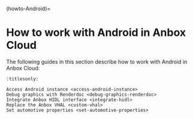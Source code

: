 (howto-Android)=
# How to work with Android in Anbox Cloud

The following guides in this section describe how to work with Android in Anbox Cloud:

```{toctree}
:titlesonly:

Access Android instance <access-android-instance>
Debug graphics with Renderdoc <debug-graphics-renderdoc>
Integrate Anbox HIDL interface <integrate-hidl>
Replace the Anbox VHAL <custom-vhal>
Set automotive properties <set-automotive-properties>
```

